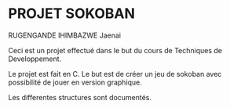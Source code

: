 # PROJET SOKOBAN

RUGENGANDE IHIMBAZWE Jaenai

Ceci est un projet effectué dans le but du cours de Techniques de Developpement.

Le projet est fait en C. Le but est de créer un jeu de sokoban avec possibilité de jouer en version graphique. 

Les differentes structures sont documentés.
